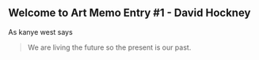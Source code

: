 ## Welcome to Art Memo Entry #1 - David Hockney 

As kanye west says
> We are living the future so the present
> is our past.

